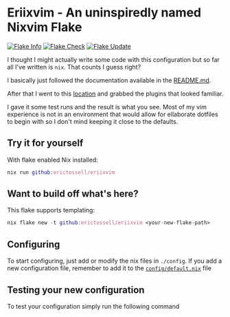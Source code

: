 # Eriixvim - An uninspiredly named Nixvim Flake

[![Flake Info](https://github.com/erictossell/eriixvim/actions/workflows/flake-info.yml/badge.svg?branch=main)](https://github.com/erictossell/eriixvim/actions/workflows/flake-info.yml)
[![Flake Check](https://github.com/erictossell/eriixvim/actions/workflows/flake-check.yml/badge.svg?branch=main)](https://github.com/erictossell/eriixvim/actions/workflows/flake-check.yml)
[![Flake Update](https://github.com/erictossell/eriixvim/actions/workflows/flake-update.yml/badge.svg?branch=main)](https://github.com/erictossell/eriixvim/actions/workflows/flake-update.yml)


I thought I might actually write some code with this configuration but so far all I've written is `nix`. That counts I guess right?

I basically just followed the documentation available in the [README.md](https://github.com/nix-community/nixvim). 

After that I went to this [location](https://nix-community.github.io/nixvim/) and grabbed the plugins that looked familiar.

I gave it some test runs and the result is what you see. Most of my vim experience is not in an environment that would allow for ellaborate dotfiles to begin with so I don't mind keeping it close to the defaults. 

## Try it for yourself

With flake enabled Nix installed:
```nix
nix run github:erictossell/eriixvim
```

## Want to build off what's here?

This flake supports templating:

```nix
nix flake new -t github:erictossell/eriixvim <your-new-flake-path>
```

## Configuring

To start configuring, just add or modify the nix files in `./config`.
If you add a new configuration file, remember to add it to the
[`config/default.nix`](./config/default.nix) file

## Testing your new configuration

To test your configuration simply run the following command

